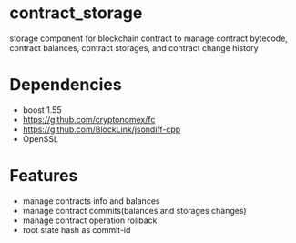 contract_storage
======
storage component for blockchain contract to manage contract bytecode, contract balances, contract storages, and contract change history

# Dependencies

* boost 1.55
* https://github.com/cryptonomex/fc
* https://github.com/BlockLink/jsondiff-cpp
* OpenSSL

# Features

* manage contracts info and balances
* manage contract commits(balances and storages changes)
* manage contract operation rollback
* root state hash as commit-id